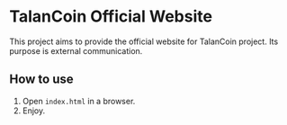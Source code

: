 # TalanCoin Official Website
This project aims to provide the official website for TalanCoin project.
Its purpose is external communication.

## How to use
1. Open `index.html` in a browser.
2. Enjoy.